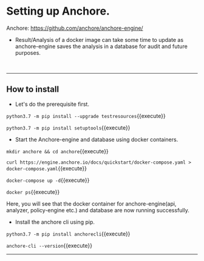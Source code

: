 # Setting up Anchore.

Anchore: https://github.com/anchore/anchore-engine/

* Result/Analysis of a docker image can take some time to update as anchore-engine saves the analysis in a database for audit and future purposes.
<br/>

---
## How to install

* Let's do the prerequisite first.

`python3.7 -m pip install --upgrade testresources`{{execute}}

`python3.7 -m pip install setuptools`{{execute}}

* Start the Anchore-engine and database using docker containers.

`mkdir anchore && cd anchore`{{execute}}

`curl https://engine.anchore.io/docs/quickstart/docker-compose.yaml > docker-compose.yaml`{{execute}}

`docker-compose up -d`{{execute}}

`docker ps`{{execute}}

Here, you will see that the docker container for anchore-engine(api, analyzer, policy-engine etc.) and database are now running successfully.

* Install the anchore cli using pip.

`python3.7 -m pip install anchorecli`{{execute}}

`anchore-cli --version`{{execute}}

---
<br/>